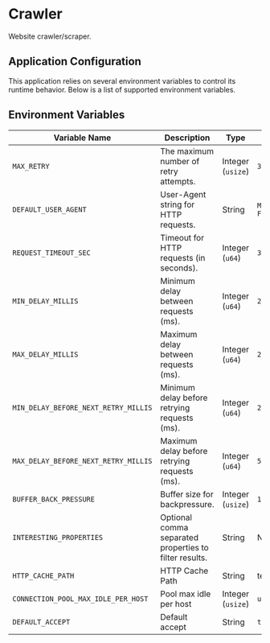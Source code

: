 # Crawler

Website crawler/scraper.

## Application Configuration

This application relies on several environment variables to control its runtime behavior. Below is a list of supported environment variables.

## Environment Variables

| Variable Name                        | Description                                            | Type              | Default Value                                                            |
| ------------------------------------ | ------------------------------------------------------ | ----------------- | ------------------------------------------------------------------------ |
| `MAX_RETRY`                          | The maximum number of retry attempts.                  | Integer (`usize`) | `3`                                                                      |
| `DEFAULT_USER_AGENT`                 | User-Agent string for HTTP requests.                   | String            | `Mozilla/5.0 (X11; Linux x86_64; rv:133.0) Gecko/20100101 Firefox/133.0` |
| `REQUEST_TIMEOUT_SEC`                | Timeout for HTTP requests (in seconds).                | Integer (`u64`)   | `30`                                                                     |
| `MIN_DELAY_MILLIS`                   | Minimum delay between requests (ms).                   | Integer (`u64`)   | `20`                                                                     |
| `MAX_DELAY_MILLIS`                   | Maximum delay between requests (ms).                   | Integer (`u64`)   | `250`                                                                    |
| `MIN_DELAY_BEFORE_NEXT_RETRY_MILLIS` | Minimum delay before retrying requests (ms).           | Integer (`u64`)   | `200`                                                                    |
| `MAX_DELAY_BEFORE_NEXT_RETRY_MILLIS` | Maximum delay before retrying requests (ms).           | Integer (`u64`)   | `500`                                                                    |
| `BUFFER_BACK_PRESSURE`               | Buffer size for backpressure.                          | Integer (`usize`) | `16`                                                                     |
| `INTERESTING_PROPERTIES`             | Optional comma separated properties to filter results. | String            | Not set (Optional)                                                       |
| `HTTP_CACHE_PATH`                    | HTTP Cache Path                                        | String            | temp directory                                                           |
| `CONNECTION_POOL_MAX_IDLE_PER_HOST`  | Pool max idle per host                                 | Integer (`usize`) | `usize::MAX`                                                             |
| `DEFAULT_ACCEPT`                     | Default accept                                         | String            | `text/html,application/xhtml+xml,application/xml;q=0.9,*/*;q=0.8`        |
